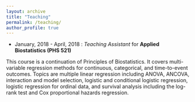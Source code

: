 ```yaml
---
layout: archive
title: "Teaching"
permalink: /teaching/
author_profile: true
---
```


* January, 2018 - April, 2018 : _Teaching Assistant_ for **Applied Biostatistics (PHS 521)**

This course is a continuation of Principles of Biostatistics. It covers multi-variable regression methods for continuous, categorical, and time-to-event outcomes. Topics are multiple linear regression including ANOVA, ANCOVA, interaction and model selection, logistic and conditional logistic regression, logistic regression for ordinal data, and survival analysis including the log-rank test and Cox proportional hazards regression.


